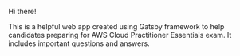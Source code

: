Hi there!

This is a helpful web app created using Gatsby framework to help candidates preparing for AWS Cloud Practitioner Essentials exam. It includes important questions and answers.